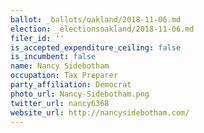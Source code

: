 ```yaml
---
ballot: _ballots/oakland/2018-11-06.md
election: _electionsoakland/2018-11-06.md
filer_id: ''
is_accepted_expenditure_ceiling: false
is_incumbent: false
name: Nancy Sidebotham
occupation: Tax Preparer
party_affiliation: Democrat
photo_url: Nancy-Sidebotham.png
twitter_url: nancy6368
website_url: http://nancysidebotham.com/
---
```

